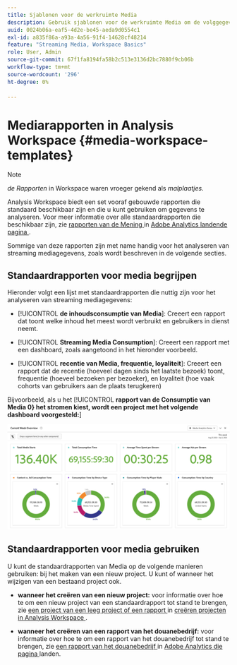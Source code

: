 ```yaml
---
title: Sjablonen voor de werkruimte Media
description: Gebruik sjablonen voor de werkruimte Media om de volggegevens te analyseren. Kies standaardsjablonen voor Ophalen of Streaming Media of maak uw eigen aangepaste sjablonen.
uuid: 0024b06a-eaf5-4d2e-be45-aeda9d0554c1
exl-id: a835f86a-a93a-4a56-91f4-14628cf48214
feature: "Streaming Media, Workspace Basics"
role: User, Admin
source-git-commit: 67f1fa8194fa58b2c513e3136d2bc7880f9cb06b
workflow-type: tm+mt
source-wordcount: '296'
ht-degree: 0%

---
```


# Mediarapporten in Analysis Workspace {#media-workspace-templates}

>[!NOTE]
>
>*de Rapporten* in Workspace waren vroeger gekend als *malplaatjes*.

Analysis Workspace biedt een set vooraf gebouwde rapporten die standaard beschikbaar zijn en die u kunt gebruiken om gegevens te analyseren. Voor meer informatie over alle standaardrapporten die beschikbaar zijn, zie [ rapporten van de Mening ](https://experienceleague.adobe.com/docs/analytics/analyze/landing.html?lang=en#menus) in [ Adobe Analytics landende pagina ](https://experienceleague.adobe.com/docs/analytics/analyze/landing.html).

Sommige van deze rapporten zijn met name handig voor het analyseren van streaming mediagegevens, zoals wordt beschreven in de volgende secties.

## Standaardrapporten voor media begrijpen

Hieronder volgt een lijst met standaardrapporten die nuttig zijn voor het analyseren van streaming mediagegevens:

* [!UICONTROL **de inhoudsconsumptie van Media**]: Creeert een rapport dat toont welke inhoud het meest wordt verbruikt en gebruikers in dienst neemt.

* [!UICONTROL **Streaming Media Consumption**]: Creeert een rapport met een dashboard, zoals aangetoond in het hieronder voorbeeld.

* [!UICONTROL **recentie van Media, frequentie, loyaliteit**]: Creeert een rapport dat de recentie (hoeveel dagen sinds het laatste bezoek) toont, frequentie (hoeveel bezoeken per bezoeker), en loyaliteit (hoe vaak cohorts van gebruikers aan de plaats terugkeren)

Bijvoorbeeld, als u het [!UICONTROL **rapport van de Consumptie van Media 0&rbrace; het stromen kiest, wordt een project met het volgende dashboard voorgesteld:**]

![](/help/reporting/assets/aa-workspace.png)

## Standaardrapporten voor media gebruiken

U kunt de standaardrapporten van Media op de volgende manieren gebruiken:
bij het maken van een nieuw project. U kunt of wanneer het wijzigen van een bestaand project ook.

* **wanneer het creëren van een nieuw project:** voor informatie over hoe te om een nieuw project van een standaardrapport tot stand te brengen, zie [ een project van een leeg project of een rapport ](https://experienceleague.adobe.com/docs/analytics/analyze/analysis-workspace/build-workspace-project/create-projects.html?lang=en#create-a-project-from-a-blank-project-or-a-report) in [ creëren projecten in Analysis Workspace ](https://experienceleague.adobe.com/docs/analytics/analyze/analysis-workspace/build-workspace-project/create-projects.html?lang=en#create-a-project-from-a-blank-project-or-a-report).

* **wanneer het creëren van een rapport van het douanebedrijf:** voor informatie over hoe te om een rapport van het douanebedrijf tot stand te brengen, zie [ een rapport van het douanebedrijf ](https://experienceleague.adobe.com/docs/analytics/analyze/landing.html?lang=en#company-report) in [ Adobe Analytics die pagina ](https://experienceleague.adobe.com/docs/analytics/analyze/landing.html) landen.
